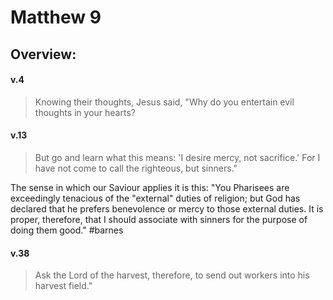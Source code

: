 # Matthew 9

## Overview:


#### v.4
>Knowing their thoughts, Jesus said, "Why do you entertain evil thoughts in your hearts?

#### v.13
>But go and learn what this means: 'I desire mercy, not sacrifice.' For I have not come to call the righteous, but sinners."

The sense in which our Saviour applies it is this: "You Pharisees are exceedingly tenacious of the "external" duties of religion; but God has declared that he prefers benevolence or mercy to those external duties. It is proper, therefore, that I should associate with sinners for the purpose of doing them good."
#barnes 

#### v.38
>Ask the Lord of the harvest, therefore, to send out workers into his harvest field."